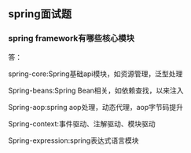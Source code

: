 ## spring面试题

### spring framework有哪些核心模块

答：

spring-core:Spring基础api模块，如资源管理，泛型处理

Spring-beans:Spring Bean相关，如依赖查找，以来注入

Spring-aop:spring aop处理，动态代理，aop字节码提升

Spring-context:事件驱动、注解驱动、模块驱动

Spring-expression:spring表达式语言模块